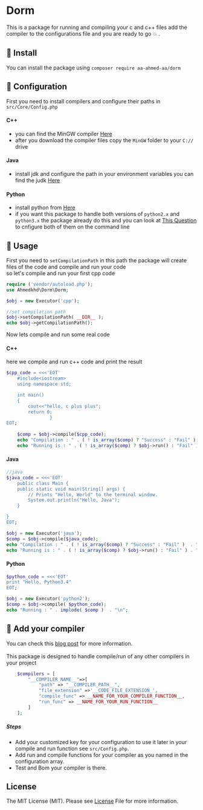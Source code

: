 # Dorm
This is a package for running and compiling your c and c++ files add the compiler to the configurations file and you are ready to go :boom: .

## :honey_pot: Install 
You can install the package using `composer require aa-ahmed-aa/dorm`
## :hammer: Configuration 
First you need to install compilers and configure their paths in `src/Core/Config.php`<br>
#### C++
- you can find the MinGW compiler <a href="https://nuwen.net/mingw.html">Here</a><br>
- after you download the compiler files copy the `MinGW` folder to your `C://` drive<br>
#### Java
- install jdk and configure the path in your environment variables you can find the judk <a href="http://www.oracle.com/technetwork/java/javase/downloads/index.html">Here</a><br>
#### Python
- install python from <a href="https://www.python.org/downloads/">Here</a> 
- if you want this package to handle both versions of `python2.x` and `python3.x` the package already do this and you can look at <a href="https://stackoverflow.com/a/4621277/5701752">This Question</a> to cnfigure both of them on the command line  

## :flashlight: Usage 
First you need to `setCompilationPath` in this path the package will create files of the code and compile and run your code <br>
so let's compile and run your first cpp code
```php
require ('vendor/autoload.php');
use Ahmedkhd\Dorm\Dorm;

$obj = new Executor('cpp');

//set compilation path
$obj->setCompilationPath( __DIR__ );
echo $obj->getCompilationPath();
``` 
Now lets compile and run some real code

#### C++
here we compile and run c++ code and print the result
```php
$cpp_code = <<<'EOT'
	#include<iostream>
	using namespace std;

	int main()
	{
	    cout<<"hello, c plus plus";
	    return 0;
				}
EOT;
	
	$comp = $obj->compile($cpp_code);
	echo "Compilation : " . ( ! is_array($comp) ? "Success" : "Fail" )  . "\n";
	echo "Running is : " . ( ! is_array($comp) ? $obj->run() : "Fail" ) . "\n";
```

#### Java

```php
//java
$java_code = <<<'EOT'
	public class Main {
	public static void main(String[] args) {
        // Prints "Hello, World" to the terminal window.
        System.out.println("Hello, Java");
    }

}
EOT;

$obj = new Executor('java');
$comp = $obj->compile($java_code);
echo "Compilation : " . ( ! is_array($comp) ? "Success" : "Fail" )  . "\n";
echo "Running is : " . ( ! is_array($comp) ? $obj->run() : "Fail" ) . "\n";
```

#### Python

```php
$python_code = <<<'EOT'
print "Hello, Python3.4"
EOT;

$obj = new Executor('python2');
$comp = $obj->compile( $python_code);
echo "Running : " . implode( $comp )  . "\n";
```

## :electric_plug: Add your compiler 
You can check this <a href="https://dev.to/aaahmedaa/dorm-introducing-multi-compiler-package--for-php-15m6">blog post</a> for more information.<br>
<br>
This package is designed to handle compile/run of any other compilers in your project <br>
```php
	$compilers = [
		"__COMPILER_NAME__"=>[
			"path" => "__COMPILER_PATH__",
			"file_extension" =>'__CODE_FILE_EXTENSION_',
			"compile_func" => __NAME_FOR_YOUR_COMPILER_FUNCTION__,
			"run_func" => __NAME_FOR_YOUR_RUN_FUNCTION__
		]
	];
```
##### Steps
- Add your customized key for your configuration to use it later in your compile and run function see `src/Config.php`.<br>
- Add run and compile functions for your compiler as you named in the configuration array.<br>
- Test and Bom your compiler is there.<br>
## License
The MIT License (MIT). Please see [License](https://github.com/aa-ahmed-aa/Dorm/blob/master/LICENSE) File for more information.
